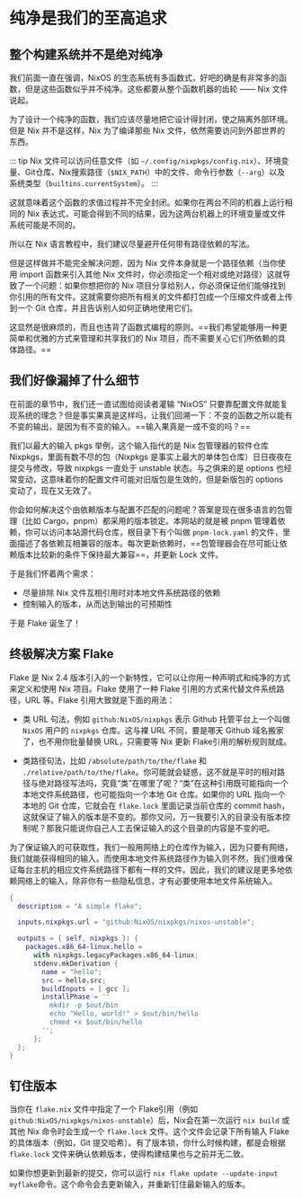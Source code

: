 # 纯净是我们的至高追求

## 整个构建系统并不是绝对纯净

我们前面一直在强调，NixOS 的生态系统有多函数式，好吧的确是有非常多的函数，但是这些函数似乎并不纯净。这些都要从整个函数机器的齿轮 —— Nix 文件说起。

为了设计一个纯净的函数，我们应该尽量地把它设计得封闭，使之隔离外部环境。但是 Nix 并不是这样，Nix 为了编译那些 Nix 文件，依然需要访问到外部世界的东西。

::: tip
Nix 文件可以访问任意文件（如 `~/.config/nixpkgs/config.nix`）、环境变量、Git仓库、Nix搜索路径（`$NIX_PATH`）中的文件、命令行参数（`--arg`）以及系统类型（`builtins.currentSystem`）。
:::

这就意味着这个函数的求值过程并不完全封闭。如果你在两台不同的机器上运行相同的 Nix 表达式，可能会得到不同的结果，因为这两台机器上的环境变量或文件系统可能是不同的。

所以在 Nix 语言教程中，我们建议尽量避开任何带有路径依赖的写法。

但是这样做并不能完全解决问题，因为 Nix 文件本身就是一个路径依赖（当你使用 import 函数来引入其他 Nix 文件时，你必须指定一个相对或绝对路径）这就导致了一个问题：如果你想把你的 Nix 项目分享给别人，你必须保证他们能够找到你引用的所有文件。这就需要你把所有相关的文件都打包成一个压缩文件或者上传到一个 Git 仓库，并且告诉别人如何正确地使用它们。

这显然是很麻烦的，而且也违背了函数式编程的原则。==我们希望能够用一种更简单和优雅的方式来管理和共享我们的 Nix 项目，而不需要关心它们所依赖的具体路径。==

## 我们好像漏掉了什么细节

在前面的章节中，我们还一直试图给阅读者灌输 “NixOS” 只要靠配置文件就能复现系统的理念？但是事实果真是这样吗，让我们回溯一下：不变的函数之所以能有不变的输出，是因为有不变的输入。==输入果真是一成不变的吗？==

我们以最大的输入 pkgs 举例，这个输入指代的是 Nix 包管理器的软件仓库 Nixpkgs，里面有数不尽的包（Nixpkgs 是事实上最大的单体包仓库）日日夜夜在提交与修改，导致 nixpkgs 一直处于 unstable 状态。与之俱来的是 options 也经常变动，这意味着你的配置文件可能对旧版包是生效的，但是新版包的 options 变动了，现在又无效了。

你会如何解决这个由依赖版本与配置不匹配的问题呢？答案是现在很多语言的包管理（比如 Cargo，pnpm）都采用的版本锁定。本网站的就是被 pnpm 管理着依赖，你可以访问本站源代码仓库，根目录下有个叫做 `pnpm-lock.yaml` 的文件，里面描述了各依赖互相兼容的版本。每次更新依赖时，==包管理器会在尽可能让依赖版本比较新的条件下保持最大兼容==，并更新 Lock 文件。

于是我们怀着两个需求：

- 尽量排除 Nix 文件互相引用时对本地文件系统路径的依赖
- 控制输入的版本，从而达到输出的可预期性

于是 Flake 诞生了！

## 终极解决方案 Flake

Flake 是 Nix 2.4 版本引入的一个新特性，它可以让你用一种声明式和纯净的方式来定义和使用 Nix 项目。Flake 使用了一种 Flake 引用的方式来代替文件系统路径，URL 等。Flake 引用大致就是下面的用法：

- 类 URL 句法，例如 `github:NixOS/nixpkgs` 表示 Github 托管平台上一个叫做 `NixOS` 用户的 `nixpkgs` 仓库。这与裸 URL 不同，要是哪天 Github 域名搬家了，也不用你批量替换 URL，只需要等 Nix 更新 Flake引用的解析规则就成。

- 类路径句法，比如 `/absolute/path/to/the/flake` 和 `./relative/path/to/the/flake`。你可能就会疑惑，这不就是平时的相对路径与绝对路径写法吗，究竟“类”在哪里了呢？“类”在这种引用既可能指向一个本地文件系统路径，也可能指向一个本地 Git 仓库。如果你的 URL 指向一个本地的 Git 仓库，它就会在 `flake.lock` 里面记录当前仓库的 commit hash，这就保证了输入的版本是不变的。那你又问，万一我要引入的目录没有版本控制呢？那我只能说你自己人工去保证输入的这个目录的内容是不变的吧。

为了保证输入的可获取性，我们一般用网络上的仓库作为输入，因为只要有网络，我们就能获得相同的输入。而使用本地文件系统路径作为输入则不然，我们很难保证每台主机的相应文件系统路径下都有一样的文件。因此，我们的建议是更多地依赖网络上的输入，除非你有一些隐私信息，才有必要使用本地文件系统输入。

```nix
{
  description = "A simple flake";

  inputs.nixpkgs.url = "github:NixOS/nixpkgs/nixos-unstable";

  outputs = { self, nixpkgs }: {
    packages.x86_64-linux.hello = 
      with nixpkgs.legacyPackages.x86_64-linux; 
      stdenv.mkDerivation {
        name = "hello";
        src = hello.src;
        buildInputs = [ gcc ];
        installPhase = ''
          mkdir -p $out/bin
          echo "Hello, world!" > $out/bin/hello
          chmod +x $out/bin/hello
        '';
      };
  };
}
```

## 钉住版本

当你在 `flake.nix` 文件中指定了一个 Flake引用（例如 `github:NixOS/nixpkgs/nixos-unstable`）后，Nix会在第一次运行 `nix build` 或其他 Nix 命令时会生成一个 `flake.lock` 文件。这个文件会记录下所有输入 Flake 的具体版本（例如，Git 提交哈希）。有了版本锁，你什么时候构建，都是会根据 `flake.lock` 文件来确认依赖版本，使得构建结果也与之前并无二致。

如果你想更新到最新的提交，你可以运行 `nix flake update --update-input myflake`命令。这个命令会去更新输入，并重新钉住最新输入的版本。